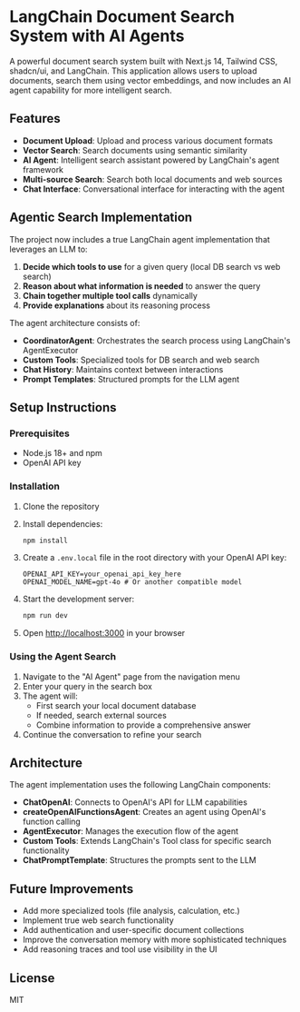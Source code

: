 # LangChain Document Search System with AI Agents

A powerful document search system built with Next.js 14, Tailwind CSS, shadcn/ui, and LangChain. This application allows users to upload documents, search them using vector embeddings, and now includes an AI agent capability for more intelligent search.

## Features

- **Document Upload**: Upload and process various document formats
- **Vector Search**: Search documents using semantic similarity
- **AI Agent**: Intelligent search assistant powered by LangChain's agent framework
- **Multi-source Search**: Search both local documents and web sources
- **Chat Interface**: Conversational interface for interacting with the agent

## Agentic Search Implementation

The project now includes a true LangChain agent implementation that leverages an LLM to:

1. **Decide which tools to use** for a given query (local DB search vs web search)
2. **Reason about what information is needed** to answer the query
3. **Chain together multiple tool calls** dynamically
4. **Provide explanations** about its reasoning process

The agent architecture consists of:

- **CoordinatorAgent**: Orchestrates the search process using LangChain's AgentExecutor
- **Custom Tools**: Specialized tools for DB search and web search
- **Chat History**: Maintains context between interactions
- **Prompt Templates**: Structured prompts for the LLM agent

## Setup Instructions

### Prerequisites

- Node.js 18+ and npm
- OpenAI API key

### Installation

1. Clone the repository
2. Install dependencies:
   ```bash
   npm install
   ```

3. Create a `.env.local` file in the root directory with your OpenAI API key:
   ```
   OPENAI_API_KEY=your_openai_api_key_here
   OPENAI_MODEL_NAME=gpt-4o # Or another compatible model
   ```

4. Start the development server:
   ```bash
   npm run dev
   ```

5. Open [http://localhost:3000](http://localhost:3000) in your browser

### Using the Agent Search

1. Navigate to the "AI Agent" page from the navigation menu
2. Enter your query in the search box
3. The agent will:
   - First search your local document database
   - If needed, search external sources
   - Combine information to provide a comprehensive answer
4. Continue the conversation to refine your search

## Architecture

The agent implementation uses the following LangChain components:

- **ChatOpenAI**: Connects to OpenAI's API for LLM capabilities
- **createOpenAIFunctionsAgent**: Creates an agent using OpenAI's function calling
- **AgentExecutor**: Manages the execution flow of the agent
- **Custom Tools**: Extends LangChain's Tool class for specific search functionality
- **ChatPromptTemplate**: Structures the prompts sent to the LLM

## Future Improvements

- Add more specialized tools (file analysis, calculation, etc.)
- Implement true web search functionality
- Add authentication and user-specific document collections
- Improve the conversation memory with more sophisticated techniques
- Add reasoning traces and tool use visibility in the UI

## License

MIT
